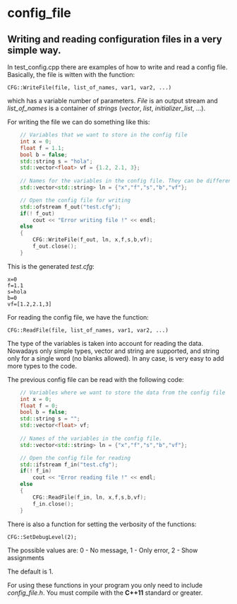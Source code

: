 # config_file
## Writing and reading configuration files in a very simple way.

In test_config.cpp there are examples of how to write and read a config file.
Basically, the file is witten with the function:

    CFG::WriteFile(file, list_of_names, var1, var2, ...)

which has a variable number of parameters. *File* is an output stream and *list_of_names* is a container of *strings* (*vector*, *list*, *initializer_list*, ...).

For writing the file we can do something like this:
```c++
    // Variables that we want to store in the config file
    int x = 0;
    float f = 1.1;
    bool b = false;
    std::string s = "hola";
    std::vector<float> vf = {1.2, 2.1, 3};
    
    // Names for the variables in the config file. They can be different from the actual variable names.
    std::vector<std::string> ln = {"x","f","s","b","vf"};

    // Open the config file for writing
    std::ofstream f_out("test.cfg");
    if(! f_out)
        cout << "Error writing file !" << endl;
    else
    {
        CFG::WriteFile(f_out, ln, x,f,s,b,vf);
        f_out.close();
    }
```
This is the generated *test.cfg*:

    x=0
    f=1.1
    s=hola
    b=0
    vf=[1.2,2.1,3]

For reading the config file, we have the function:

    CFG::ReadFile(file, list_of_names, var1, var2, ...)

The type of the variables is taken into account for reading the data. Nowadays only simple types, vector and string are supported, and string only for a single word (no blanks allowed). In any case, is very easy to add more types to the code.

The previous config file can be read with the following code:
```c++
    // Variables where we want to store the data from the config file
    int x = 0;
    float f = 0;
    bool b = false;
    std::string s = "";
    std::vector<float> vf;
    
    // Names of the variables in the config file. 
    std::vector<std::string> ln = {"x","f","s","b","vf"};

    // Open the config file for reading
    std::ifstream f_in("test.cfg");
    if(! f_in)
        cout << "Error reading file !" << endl;
    else
    {
        CFG::ReadFile(f_in, ln, x,f,s,b,vf);
        f_in.close();
    }
```
There is also a function for setting the verbosity of the functions:

    CFG::SetDebugLevel(2);

The possible values are:
0 - No message, 1 - Only error, 2 - Show assignments

The default is 1.

For using these functions in your program you only need to include *config_file.h*. You must compile with the **C++11** standard or greater.
